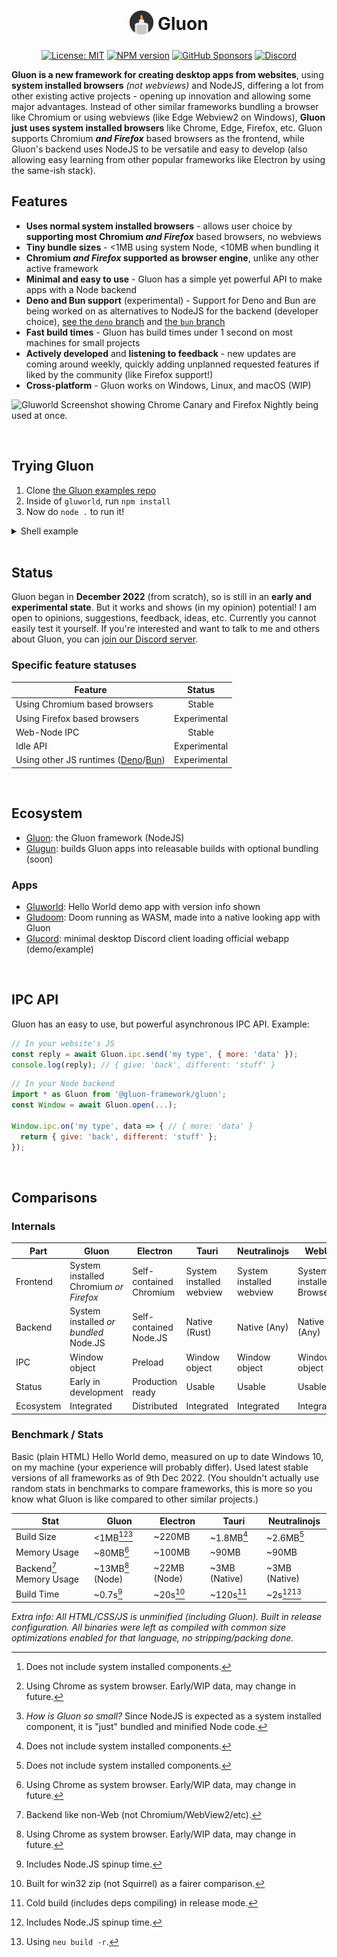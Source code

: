 <h1 align="center">
<sub><img src="assets/logo.png" height="38" width="38"></sub>
Gluon
</h1>

<span align="center">

[![License: MIT](https://img.shields.io/badge/License-MIT-blue.svg)](https://choosealicense.com/licenses/mit)
[![NPM version](https://img.shields.io/npm/v/@gluon-framework/gluon)](https://www.npmjs.com/package/@gluon-framework/gluon)
[![GitHub Sponsors](https://img.shields.io/github/sponsors/CanadaHonk?label=Sponsors&logo=github)](https://github.com/sponsors/CanadaHonk)
[![Discord](https://img.shields.io/discord/1051940602704564244.svg?label=&logo=discord&logoColor=ffffff&color=7389D8&labelColor=6A7EC2)](https://discord.gg/RFtUCA8fST)

</span>

**Gluon is a new framework for creating desktop apps from websites**, using **system installed browsers** *(not webviews)* and NodeJS, differing a lot from other existing active projects - opening up innovation and allowing some major advantages. Instead of other similar frameworks bundling a browser like Chromium or using webviews (like Edge Webview2 on Windows), **Gluon just uses system installed browsers** like Chrome, Edge, Firefox, etc. Gluon supports Chromium ***and Firefox*** based browsers as the frontend, while Gluon's backend uses NodeJS to be versatile and easy to develop (also allowing easy learning from other popular frameworks like Electron by using the same-ish stack).

## Features
- **Uses normal system installed browsers** - allows user choice by **supporting most Chromium *and Firefox*** based browsers,  no webviews
- **Tiny bundle sizes** - <1MB using system Node, <10MB when bundling it
- **Chromium *and Firefox* supported as browser engine**, unlike any other active framework
- **Minimal and easy to use** - Gluon has a simple yet powerful API to make apps with a Node backend
- **Deno and Bun support** (experimental) - Support for Deno and Bun are being worked on as alternatives to NodeJS for the backend (developer choice), [see the `deno` branch](https://github.com/gluon-framework/gluon/tree/deno) and [the `bun` branch](https://github.com/gluon-framework/gluon/tree/bun)
- **Fast build times** - Gluon has build times under 1 second on most machines for small projects
- **Actively developed** and **listening to feedback** - new updates are coming around weekly, quickly adding unplanned requested features if liked by the community (like Firefox support!)
- **Cross-platform** - Gluon works on Windows, Linux, and macOS (WIP)
<!-- - **No forks needed** - Gluon doesn't need forks of Node or Chromium/etc to use them, it just uses normal versions -->

![Gluworld Screenshot showing Chrome Canary and Firefox Nightly being used at once.](https://user-images.githubusercontent.com/19228318/210174682-b261dba0-8b3c-4ca0-8093-aeeb9fdbc52d.png)

<br>

## Trying Gluon
1. Clone [the Gluon examples repo](https://github.com/gluon-framework/examples)
2. Inside of `gluworld`, run `npm install`
3. Now do `node .` to run it!

<details>
<summary>Shell example</summary>

```sh
$ git clone https://github.com/gluon-framework/examples.git
$ cd examples
$ cd gluworld
$ npm install
...
$ node .
```

</details>

<br>

## Status
Gluon began in **December 2022** (from scratch), so is still in an **early and experimental state**. But it works and shows (in my opinion) potential! I am open to opinions, suggestions, feedback, ideas, etc. Currently you cannot easily test it yourself. If you're interested and want to talk to me and others about Gluon, you can [join our Discord server](https://discord.gg/RFtUCA8fST).

### Specific feature statuses
| Feature | Status |
| ------- | :----: |
| Using Chromium based browsers | Stable |
| Using Firefox based browsers | Experimental |
| Web-Node IPC | Stable |
| Idle API | Experimental |
| Using other JS runtimes ([Deno](https://github.com/gluon-framework/gluon/tree/deno)/[Bun](https://github.com/gluon-framework/gluon/tree/bun)) | Experimental |

<br>

## Ecosystem
- [Gluon](https://github.com/gluon-framework/gluon): the Gluon framework (NodeJS)
- [Glugun](https://github.com/gluon-framework/glugun): builds Gluon apps into releasable builds with optional bundling (soon)

### Apps
- [Gluworld](https://github.com/gluon-framework/examples/tree/main/gluworld): Hello World demo app with version info shown
- [Gludoom](https://github.com/gluon-framework/examples/tree/main/gludoom): Doom running as WASM, made into a native looking app with Gluon
- [Glucord](https://github.com/gluon-framework/examples/tree/main/glucord): minimal desktop Discord client loading official webapp (demo/example)

<br>

## IPC API
Gluon has an easy to use, but powerful asynchronous IPC API. Example:
```js
// In your website's JS
const reply = await Gluon.ipc.send('my type', { more: 'data' });
console.log(reply); // { give: 'back', different: 'stuff' }
```

```js
// In your Node backend
import * as Gluon from '@gluon-framework/gluon';
const Window = await Gluon.open(...);

Window.ipc.on('my type', data => { // { more: 'data' }
  return { give: 'back', different: 'stuff' };
});
```

<br>

## Comparisons
### Internals
| Part | Gluon | Electron | Tauri | Neutralinojs | WebUI |
| ---- | ----- | -------- | ------------ | ----- | ----- |
| Frontend | System installed Chromium *or Firefox* | Self-contained Chromium | System installed webview | System installed webview | System installed Browser
| Backend | System installed *or bundled* Node.JS | Self-contained Node.JS | Native (Rust) | Native (Any) | Native (Any)
| IPC | Window object | Preload | Window object | Window object | Window object
| Status | Early in development | Production ready | Usable | Usable | Usable
| Ecosystem | Integrated | Distributed | Integrated | Integrated | Integrated


### Benchmark / Stats
Basic (plain HTML) Hello World demo, measured on up to date Windows 10, on my machine (your experience will probably differ). Used latest stable versions of all frameworks as of 9th Dec 2022. (You shouldn't actually use random stats in benchmarks to compare frameworks, this is more so you know what Gluon is like compared to other similar projects.)

| Stat | Gluon | Electron | Tauri | Neutralinojs |
| ---- | ----- | -------- | ------------ | ----- |
| Build Size | <1MB[^system][^gluon][^1] | ~220MB | ~1.8MB[^system] | ~2.6MB[^system] |
| Memory Usage | ~80MB[^gluon] | ~100MB | ~90MB | ~90MB |
| Backend[^2] Memory Usage | ~13MB[^gluon] (Node) | ~22MB (Node) | ~3MB (Native) | ~3MB (Native) |
| Build Time | ~0.7s[^3] | ~20s[^4] | ~120s[^5] | ~2s[^3][^6] |

*Extra info: All HTML/CSS/JS is unminified (including Gluon). Built in release configuration. All binaries were left as compiled with common size optimizations enabled for that language, no stripping/packing done.*

[^system]: Does not include system installed components.
[^gluon]: Using Chrome as system browser. Early/WIP data, may change in future.

[^1]: *How is Gluon so small?* Since NodeJS is expected as a system installed component, it is "just" bundled and minified Node code.
[^2]: Backend like non-Web (not Chromium/WebView2/etc).
[^3]: Includes Node.JS spinup time.
[^4]: Built for win32 zip (not Squirrel) as a fairer comparison.
[^5]: Cold build (includes deps compiling) in release mode.
[^6]: Using `neu build -r`.
